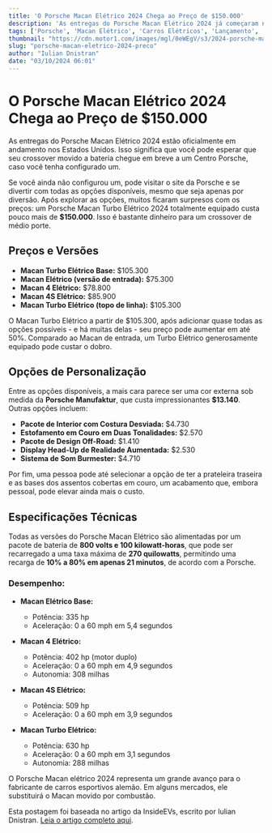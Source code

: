 ```yaml
---
title: 'O Porsche Macan Elétrico 2024 Chega ao Preço de $150.000'
description: 'As entregas do Porsche Macan Elétrico 2024 já começaram nos EUA, oferecendo opções impressionantes por preços elevados que atraem tanto entusiastas quanto novos compradores.'
tags: ['Porsche', 'Macan Elétrico', 'Carros Elétricos', 'Lançamento', 'Notícias de Carros']
thumbnail: "https://cdn.motor1.com/images/mgl/0eWEgV/s3/2024-porsche-macan-deliveries-in-the-u.s.-are-underway.jpg"
slug: "porsche-macan-eletrico-2024-preco"
author: "Iulian Dnistran"
date: "03/10/2024 06:01"
---
```


# O Porsche Macan Elétrico 2024 Chega ao Preço de $150.000  

As entregas do Porsche Macan Elétrico 2024 estão oficialmente em andamento nos Estados Unidos. Isso significa que você pode esperar que seu crossover movido a bateria chegue em breve a um Centro Porsche, caso você tenha configurado um.

Se você ainda não configurou um, pode visitar o site da Porsche e se divertir com todas as opções disponíveis, mesmo que seja apenas por diversão. Após explorar as opções, muitos ficaram surpresos com os preços: um Porsche Macan Turbo Elétrico 2024 totalmente equipado custa pouco mais de **$150.000**. Isso é bastante dinheiro para um crossover de médio porte.

## Preços e Versões  

- **Macan Turbo Elétrico Base:** $105.300  
- **Macan Elétrico (versão de entrada):** $75.300  
- **Macan 4 Elétrico:** $78.800  
- **Macan 4S Elétrico:** $85.900  
- **Macan Turbo Elétrico (topo de linha):** $105.300  

O Macan Turbo Elétrico a partir de $105.300, após adicionar quase todas as opções possíveis - e há muitas delas - seu preço pode aumentar em até 50%. Comparado ao Macan de entrada, um Turbo Elétrico generosamente equipado pode custar o dobro.

## Opções de Personalização  

Entre as opções disponíveis, a mais cara parece ser uma cor externa sob medida da **Porsche Manufaktur**, que custa impressionantes **$13.140**. Outras opções incluem:  

- **Pacote de Interior com Costura Desviada:** $4.730  
- **Estofamento em Couro em Duas Tonalidades:** $2.570  
- **Pacote de Design Off-Road:** $1.410  
- **Display Head-Up de Realidade Aumentada:** $2.530  
- **Sistema de Som Burmester:** $4.710  

Por fim, uma pessoa pode até selecionar a opção de ter a prateleira traseira e as bases dos assentos cobertas em couro, um acabamento que, embora pessoal, pode elevar ainda mais o custo.  

## Especificações Técnicas  

Todas as versões do Porsche Macan Elétrico são alimentadas por um pacote de bateria de **800 volts e 100 kilowatt-horas**, que pode ser recarregado a uma taxa máxima de **270 quilowatts**, permitindo uma recarga de **10% a 80% em apenas 21 minutos**, de acordo com a Porsche.  

### Desempenho:  
- **Macan Elétrico Base:**  
  - Potência: 335 hp  
  - Aceleração: 0 a 60 mph em 5,4 segundos  

- **Macan 4 Elétrico:**  
  - Potência: 402 hp (motor duplo)  
  - Aceleração: 0 a 60 mph em 4,9 segundos  
  - Autonomia: 308 milhas  

- **Macan 4S Elétrico:**  
  - Potência: 509 hp  
  - Aceleração: 0 a 60 mph em 3,9 segundos  

- **Macan Turbo Elétrico:**  
  - Potência: 630 hp  
  - Aceleração: 0 a 60 mph em 3,1 segundos  
  - Autonomia: 288 milhas  

O Porsche Macan elétrico 2024 representa um grande avanço para o fabricante de carros esportivos alemão. Em alguns mercados, ele substituirá o Macan movido por combustão.

Esta postagem foi baseada no artigo da InsideEVs, escrito por Iulian Dnistran. [Leia o artigo completo aqui](https://insideevs.com/news/735840/porsche-macan-deliveries-price/).  
